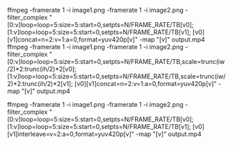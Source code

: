 ffmpeg -framerate 1 -i image1.png -framerate 1 -i image2.png -filter_complex "[0:v]loop=loop=5:size=5:start=0,setpts=N/FRAME_RATE/TB[v0]; [1:v]loop=loop=5:size=5:start=0,setpts=N/FRAME_RATE/TB[v1]; [v0][v1]concat=n=2:v=1:a=0,format=yuv420p[v]" -map "[v]" output.mp4
ffmpeg -framerate 1 -i image1.png -framerate 1 -i image2.png -filter_complex "[0:v]loop=loop=5:size=5:start=0,setpts=N/FRAME_RATE/TB,scale=trunc(iw/2)*2:trunc(ih/2)*2[v0]; [1:v]loop=loop=5:size=5:start=0,setpts=N/FRAME_RATE/TB,scale=trunc(iw/2)*2:trunc(ih/2)*2[v1]; [v0][v1]concat=n=2:v=1:a=0,format=yuv420p[v]" -map "[v]" output.mp4


ffmpeg -framerate 1 -i image1.png -framerate 1 -i image2.png -filter_complex "[0:v]loop=loop=5:size=5:start=0,setpts=N/FRAME_RATE/TB[v0]; [1:v]loop=loop=5:size=5:start=0,setpts=N/FRAME_RATE/TB[v1]; [v0][v1]interleave=v=2:a=0,format=yuv420p[v]" -map "[v]" output.mp4

